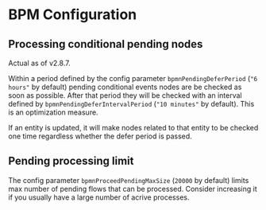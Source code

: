 # BPM Configuration


## Processing conditional pending nodes

Actual as of v2.8.7.

Within a period defined by the config parameter `bpmnPendingDeferPeriod` (`"6 hours"` by default) pending conditional events nodes are be checked as soon as possible.
After that period they will be checked with an interval defined by `bpmnPendingDeferIntervalPeriod` (`"10 minutes"` by default).
This is an optimization measure.

If an entity is updated, it will make nodes related to that entity to be checked one time regardless whether the defer period is passed.

## Pending processing limit

The config parameter `bpmnProceedPendingMaxSize` (`20000` by default) limits max number of pending flows that can be processed. Consider increasing it if you usually have a large number of acrive processes.
